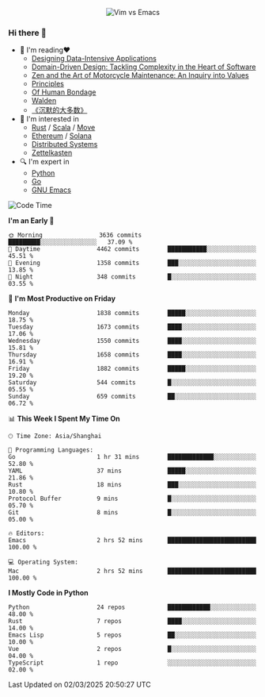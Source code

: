 <p align="center">
    <img src="https://gist.githubusercontent.com/coldnight/e696baffb094e71c96cb302118878eae/raw/40ea5053a6f66cc65f90f437e4173497da225958/banner.gif" alt="Vim vs Emacs" />
</p>

### Hi there 👋

- 📖 I'm reading❤️
    + [Designing Data-Intensive Applications](https://www.oreilly.com/library/view/designing-data-intensive-applications/9781491903063/)
    + [Domain-Driven Design: Tackling Complexity in the Heart of Software](https://www.dddcommunity.org/book/evans_2003/)
    + [Zen and the Art of Motorcycle Maintenance: An Inquiry into Values](https://en.wikipedia.org/wiki/Zen_and_the_Art_of_Motorcycle_Maintenance)
    + [Principles](https://www.principles.com/)
    + [Of Human Bondage](https://en.wikipedia.org/wiki/Of_Human_Bondage)
    + [Walden](https://en.wikipedia.org/wiki/Walden)
    + [《沉默的大多数》](https://en.wikipedia.org/wiki/Silent_majority)
- 🌱 I'm interested in
    + [Rust](https://www.rust-lang.org/) / [Scala](https://www.scala-lang.org/) / [Move](https://github.com/move-language/move/)
    + [Ethereum](https://ethereum.org/en/) / [Solana](https://solana.com/)
	+ [Distributed Systems](https://www.linuxzen.com/notes/topics/20200320174417_%E5%88%86%E5%B8%83%E5%BC%8F/)
	+ [Zettelkasten](https://www.linuxzen.com/notes/notes/20220120080920-slip_box/)
- 🔍 I'm expert in
    + [Python](https://www.python.org/)
    + [Go](https://go.dev/)
    + [GNU Emacs](https://www.gnu.org/software/emacs/)

<!--START_SECTION:waka-->
![Code Time](http://img.shields.io/badge/Code%20Time-3%2C220%20hrs%2023%20mins-blue)

**I'm an Early 🐤** 

```text
🌞 Morning                3636 commits        █████████░░░░░░░░░░░░░░░░   37.09 % 
🌆 Daytime                4462 commits        ███████████░░░░░░░░░░░░░░   45.51 % 
🌃 Evening                1358 commits        ███░░░░░░░░░░░░░░░░░░░░░░   13.85 % 
🌙 Night                  348 commits         █░░░░░░░░░░░░░░░░░░░░░░░░   03.55 % 
```
📅 **I'm Most Productive on Friday** 

```text
Monday                   1838 commits        █████░░░░░░░░░░░░░░░░░░░░   18.75 % 
Tuesday                  1673 commits        ████░░░░░░░░░░░░░░░░░░░░░   17.06 % 
Wednesday                1550 commits        ████░░░░░░░░░░░░░░░░░░░░░   15.81 % 
Thursday                 1658 commits        ████░░░░░░░░░░░░░░░░░░░░░   16.91 % 
Friday                   1882 commits        █████░░░░░░░░░░░░░░░░░░░░   19.20 % 
Saturday                 544 commits         █░░░░░░░░░░░░░░░░░░░░░░░░   05.55 % 
Sunday                   659 commits         ██░░░░░░░░░░░░░░░░░░░░░░░   06.72 % 
```


📊 **This Week I Spent My Time On** 

```text
🕑︎ Time Zone: Asia/Shanghai

💬 Programming Languages: 
Go                       1 hr 31 mins        █████████████░░░░░░░░░░░░   52.80 % 
YAML                     37 mins             █████░░░░░░░░░░░░░░░░░░░░   21.86 % 
Rust                     18 mins             ███░░░░░░░░░░░░░░░░░░░░░░   10.80 % 
Protocol Buffer          9 mins              █░░░░░░░░░░░░░░░░░░░░░░░░   05.70 % 
Git                      8 mins              █░░░░░░░░░░░░░░░░░░░░░░░░   05.00 % 

🔥 Editors: 
Emacs                    2 hrs 52 mins       █████████████████████████   100.00 % 

💻 Operating System: 
Mac                      2 hrs 52 mins       █████████████████████████   100.00 % 
```

**I Mostly Code in Python** 

```text
Python                   24 repos            ████████████░░░░░░░░░░░░░   48.00 % 
Rust                     7 repos             ████░░░░░░░░░░░░░░░░░░░░░   14.00 % 
Emacs Lisp               5 repos             ██░░░░░░░░░░░░░░░░░░░░░░░   10.00 % 
Vue                      2 repos             █░░░░░░░░░░░░░░░░░░░░░░░░   04.00 % 
TypeScript               1 repo              ░░░░░░░░░░░░░░░░░░░░░░░░░   02.00 % 
```




 Last Updated on 02/03/2025 20:50:27 UTC
<!--END_SECTION:waka-->
